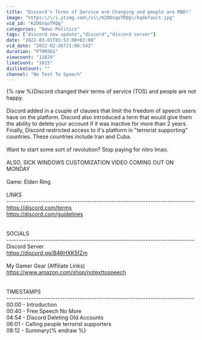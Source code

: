 ```yaml
---
title: "Discord's Terms of Service are Changing and people are MAD!"
image: "https:\/\/i.ytimg.com\/vi\/K2DOsqoTRQg\/hqdefault.jpg"
vid_id: "K2DOsqoTRQg"
categories: "News-Politics"
tags: ["discord new update","discord","discord server"]
date: "2022-03-01T03:53:08+03:00"
vid_date: "2022-02-26T21:06:54Z"
duration: "PT9M36S"
viewcount: "11829"
likeCount: "1015"
dislikeCount: ""
channel: "No Text To Speech"
---
```

{% raw %}Discord changed their terms of service (TOS) and people are not happy.<br /><br />Discord added in a couple of clauses that limit the freedom of speech users have on the platform. Discord also introduced a term that would give them the ability to delete your account if it was inactive for more than 2 years. Finally, Discord restricted access to it's platform in &quot;terrorist supporting&quot; countries. These countries include Iran and Cuba.<br /><br />Want to start some sort of revolution? Stop paying for nitro lmao.<br /><br />ALSO, SICK WINDOWS CUSTOMIZATION VIDEO COMING OUT ON MONDAY<br /><br />Game: Elden Ring<br /><br />LINKS<br />-----------------------------------------------------------------------------<br /><a rel="nofollow" target="blank" href="https://discord.com/terms">https://discord.com/terms</a><br /><a rel="nofollow" target="blank" href="https://discord.com/guidelines">https://discord.com/guidelines</a><br /><br /><br />SOCIALS<br />-----------------------------------------------------------------------------<br />Discord Server<br /><a rel="nofollow" target="blank" href="https://discord.gg/B46HXK5fZm">https://discord.gg/B46HXK5fZm</a><br /><br />My Gamer Gear (Affiliate Links)<br /><a rel="nofollow" target="blank" href="https://www.amazon.com/shop/notexttospeech">https://www.amazon.com/shop/notexttospeech</a><br /><br /><br />TIMESTAMPS<br />-----------------------------------------------------------------------------<br />00:00 - Introduction<br />00:40 - Free Speech No More<br />04:54 - Discord Deleting Old Accounts<br />06:01 - Calling people terrorist supporters<br />08:12 - Summary{% endraw %}
